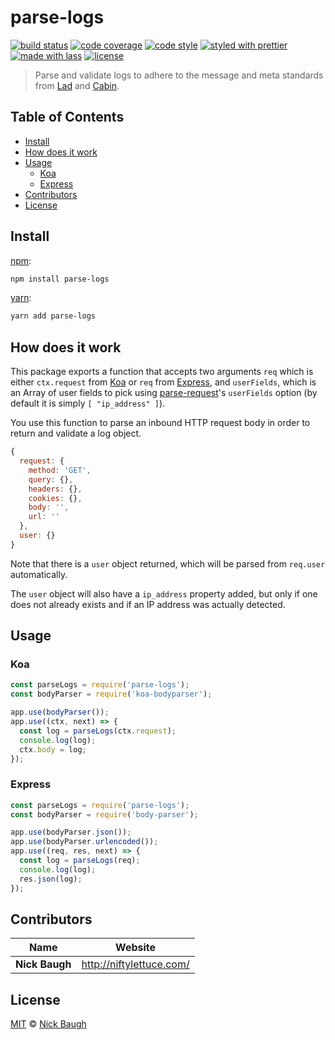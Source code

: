 # parse-logs

[![build status](https://img.shields.io/travis/cabinjs/parse-logs.svg)](https://travis-ci.org/cabinjs/parse-logs)
[![code coverage](https://img.shields.io/codecov/c/github/cabinjs/parse-logs.svg)](https://codecov.io/gh/cabinjs/parse-logs)
[![code style](https://img.shields.io/badge/code_style-XO-5ed9c7.svg)](https://github.com/sindresorhus/xo)
[![styled with prettier](https://img.shields.io/badge/styled_with-prettier-ff69b4.svg)](https://github.com/prettier/prettier)
[![made with lass](https://img.shields.io/badge/made_with-lass-95CC28.svg)](https://lass.js.org)
[![license](https://img.shields.io/github/license/cabinjs/parse-logs.svg)](LICENSE)

> Parse and validate logs to adhere to the message and meta standards from [Lad][] and [Cabin][].


## Table of Contents

* [Install](#install)
* [How does it work](#how-does-it-work)
* [Usage](#usage)
  * [Koa](#koa)
  * [Express](#express)
* [Contributors](#contributors)
* [License](#license)


## Install

[npm][]:

```sh
npm install parse-logs
```

[yarn][]:

```sh
yarn add parse-logs
```


## How does it work

This package exports a function that accepts two arguments `req` which is either `ctx.request` from [Koa][] or `req` from [Express][], and `userFields`, which is an Array of user fields to pick using [parse-request][]'s `userFields` option (by default it is simply `[ "ip_address" ]`).

You use this function to parse an inbound HTTP request body in order to return and validate a log object.

```js
{
  request: {
    method: 'GET',
    query: {},
    headers: {},
    cookies: {},
    body: '',
    url: ''
  },
  user: {}
}
```

Note that there is a `user` object returned, which will be parsed from `req.user` automatically.

The `user` object will also have a `ip_address` property added, but only if one does not already exists and if an IP address was actually detected.


## Usage

### Koa

```js
const parseLogs = require('parse-logs');
const bodyParser = require('koa-bodyparser');

app.use(bodyParser());
app.use((ctx, next) => {
  const log = parseLogs(ctx.request);
  console.log(log);
  ctx.body = log;
});
```

### Express

```js
const parseLogs = require('parse-logs');
const bodyParser = require('body-parser');

app.use(bodyParser.json());
app.use(bodyParser.urlencoded());
app.use((req, res, next) => {
  const log = parseLogs(req);
  console.log(log);
  res.json(log);
});
```


## Contributors

| Name           | Website                    |
| -------------- | -------------------------- |
| **Nick Baugh** | <http://niftylettuce.com/> |


## License

[MIT](LICENSE) © [Nick Baugh](http://niftylettuce.com/)


## 

[npm]: https://www.npmjs.com/

[yarn]: https://yarnpkg.com/

[cabin]: https://cabinjs.com

[lad]: https://lad.js.org

[koa]: https://koajs.com

[express]: https://expressjs.com

[parse-request]: https://github.com/cabinjs/parse-request
